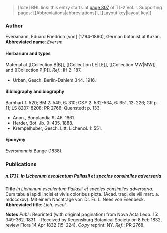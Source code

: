 > [!cite] BHL link: this entry starts at [page 807](https://www.biodiversitylibrary.org/page/33120938) of TL-2 Vol. I.
> Supporting pages: [[Abbreviations|abbreviations]], [[Layout key|layout key]].

### Author

Eversmann, Eduard Friedrich \[von\] (1794-1860), German botanist at Kazan. 
**Abbreviated name**: *Eversm.*

#### Herbarium and types

Material at [[Collection B|B]], [[Collection LE|LE]], [[Collection MW|MW]] and [[Collection P|P]].
*Ref*.: IH 2: 187.
- Urban, Gesch. Berlin-Dahlem 344. 1916.

#### Bibliography and biography

Barnhart 1: 520; BM 2: 549, 6: 310; CSP 2: 532-534, 6: 651, 12: 226; GR p. 11; LS 8207-8208; PR 2768; Quenstedt p. 133.
- Anon., Bonplandia 9: 46. 1861.
- Herder, Bot. Jb. 9: 435. 1888.
- Krempelhuber, Gesch. Litt. Lichenol. 1: 551.

#### Eponymy

*Eversmannia* Bunge (1838).

### Publications

##### n.1731. In Lichenum esculentum Pallasii et species consimiles adversaria

**Title**
*In Lichenum esculentum Pallasii et species consimiles adversaria*. Cum tabula lapidi incisi et vivis coloribus picta. (Acad. trad, die viii mart. a. mdcccxxv). Mit einem Nachtrage von Dr. Fr. L. Nees von Esenbeck.
**Abbreviated title**: *Lich. escul.*

**Notes**
*Publ*.: Reprinted (with original pagination) from Nova Acta Leop. 15: 349-362. 1831. – Received by Regensburg Botanical Society on 8 Feb 1832, review Flora 14 Apr 1832 (15: 224). *Copy* reprint: NY.
*Ref*.: PR 2768.

